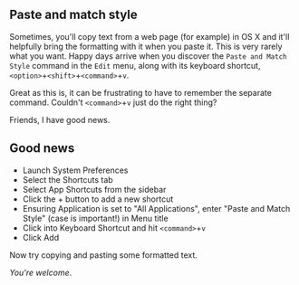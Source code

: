 ## Paste and match style

Sometimes, you'll copy text from a web page (for example) in OS X and it'll helpfully bring the formatting with it when you paste it. This is very rarely what you want. Happy days arrive when you discover the `Paste and Match Style` command in the `Edit` menu, along with its keyboard shortcut, `<option>`+`<shift>`+`<command>`+`v`.

Great as this is, it can be frustrating to have to remember the separate command. Couldn't `<command>`+`v` just do the right thing?

Friends, I have good news.

## Good news

- Launch System Preferences
- Select the Shortcuts tab
- Select App Shortcuts from the sidebar
- Click the + button to add a new shortcut
- Ensuring Application is set to "All Applications", enter "Paste and Match Style" (case is important!) in Menu title
- Click into Keyboard Shortcut and hit `<command>`+`v`
- Click Add

Now try copying and pasting some formatted text.

_You're welcome_.
